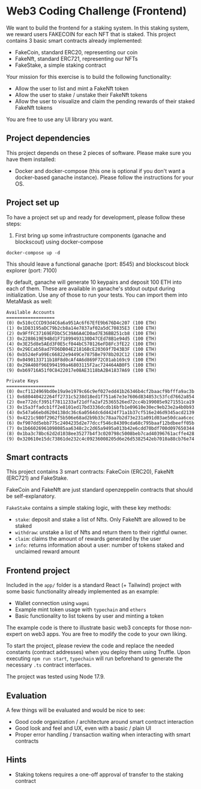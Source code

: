 # Web3 Coding Challenge (Frontend)

We want to build the frontend for a staking system. In this staking system, we reward users FAKECOIN for each NFT that is staked. This project contains 3 basic smart contracts already implemented:

- FakeCoin, standard ERC20, representing our coin
- FakeNft, standard ERC721, representing our NFTs
- FakeStake, a simple staking contract

Your mission for this exercise is to build the following functionality:

- Allow the user to list and mint a FakeNft token
- Allow the user to stake / unstake their FakeNft tokens
- Allow the user to visualize and claim the pending rewards of their staked FakeNft tokens

You are free to use any UI library you want.

## Project dependencies

This project depends on these 2 pieces of software. Please make sure you have them installed:

- Docker and docker-compose (this one is optional if you don't want a docker-based ganache instance). Please follow the instructions for your OS.

## Project set up

To have a project set up and ready for development, please follow these steps:

1. First bring up some infrastructure components (ganache and blockscout) using docker-compose

```
docker-compose up -d
```

This should leave a functional ganache (port: 8545) and blockscout block explorer (port: 7100)

By default, ganache will generate 10 keypairs and deposit 100 ETH into each of them. These are available in ganache's stdout output during initialization. Use any of those to run your tests. You can import them into MetaMask as well:

```
Available Accounts
==================
(0) 0x510cCCCD93d4C6a6a951Ac6f67EfE9b676D4c207 (100 ETH)
(1) 0x1D83195aDC79b2cb8a14e7837af02a5dC70835E3 (100 ETH)
(2) 0x9FfFC37169EFDbC5C39A6A4CD0ad7E36BB251cb8 (100 ETH)
(3) 0x2288619E94Bd1F71899493130D47CEd78B1e94d5 (100 ETH)
(4) 0x3E25d8e5AEd3F0E5cf044bC570126eFD8Fc3fE22 (100 ETH)
(5) 0x29ECab58ad7FD6DB04E21816BcE20369f7D43B3F (100 ETH)
(6) 0xb524eFa99Ec66822e9449Ce7875Be7978b202C12 (100 ETH)
(7) 0x0490133711b18F8d0cAf4A6d869F72C01ab169c9 (100 ETH)
(8) 0x29A408f96E994199a46803115F2ac724464AB0F5 (100 ETH)
(9) 0xb69716A51f0C8422017e08AE3118bA2B41837A69 (100 ETH)

Private Keys
==================
(0) 0xcf1124969bd0e19a9e1979c66c9ef027edd41b26346b4cf2baacf9bfffa9ac3b
(1) 0x680440422264ff2731c5238d18ed1f751a67e3e7606d834853c53fcd7662a854
(2) 0xe772dcf3951f7811233af21dffa2af25365526ed72cc4b199085e9271551ca19
(3) 0x15a3ffadcb1ff2e8101ed17bd3336dcdb16bfb1e09610e30ec9eb23e2a4b0b93
(4) 0x547a66ebd6204138dc36c6a0564dc6d4424f71a1b37cf516e246d9345acd2139
(5) 0x4221c980f2962f5b506e68ad2b9b33c78aa7b2d73e231a091d03ae50dcaa6cec
(6) 0xf907dd5ebb775c2404235d2e77dccf546c84309cda68c795baaf12bdbeeff05b
(7) 0x1b66026961098085aa6348c2c2d65a9495a013b42e6cdd70bdf700d097650344
(8) 0x1ba3c78bc62d2d1038ee35277b4f3c020798c5008beb7cad40396761acffe428
(9) 0x320610e15dc73861de232c4c09236008205d6e26d5382542eb7010a88cb76e74
```

## Smart contracts

This project contains 3 smart contracts: FakeCoin (ERC20), FakeNft (ERC721) and FakeStake.

FakeCoin and FakeNft are just standard openzeppelin contracts that should be self-explanatory.

`FakeStake` contains a simple staking logic, with these key methods:

- `stake`: deposit and stake a list of Nfts. Only FakeNft are allowed to be staked
- `withdraw`: unstake a list of Nfts and return them to their rightful owner.
- `claim`: claims the amount of rewards generated by the user
- `info`: returns information about a user: number of tokens staked and unclaimed reward amount

## Frontend project

Included in the `app/` folder is a standard React (+ Tailwind) project with some basic functionality already implemented as an example:

- Wallet connection using `wagmi`
- Example mint token usage with `typechain` and `ethers`
- Basic functionality to list tokens by user and minting a token

The example code is there to illustrate basic web3 concepts for those non-expert on web3 apps. You are free to modify the code to your own liking.

To start the project, please review the code and replace the needed constants (contract addresses) when you deploy them using Truffle. Upon executing `npm run start`, `typechain` will run beforehand to generate the necessary `.ts` contract interfaces.

The project was tested using Node 17.9.

## Evaluation

A few things will be evaluated and would be nice to see:

- Good code organization / architecture around smart contract interaction
- Good look and feel and UX, even with a basic / plain UI
- Proper error handling / transaction waiting when interacting with smart contracts

## Hints

- Staking tokens requires a one-off approval of transfer to the staking contract
